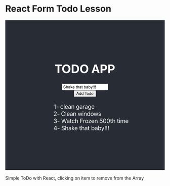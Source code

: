 # React Form Todo Lesson

![screenshot](./screnshot.png)

Simple ToDo with React, clicking on item to remove from the Array